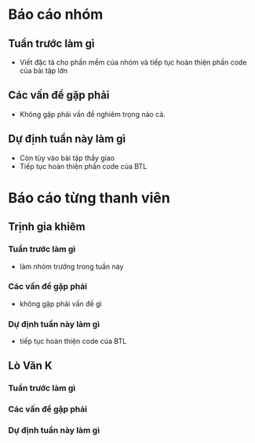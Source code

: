 # Báo cáo nhóm

## Tuần trước làm gì
- Viết đặc tả cho phần mềm của nhóm và tiếp tục hoàn thiện phần code của bài tập lớn
## Các vấn đề gặp phải
- Không gặp phải vấn đề nghiêm trọng nào cả.

## Dự định tuần này làm gì
- Còn tùy vào bài tập thầy giao
- Tiếp tục hoàn thiện phần code của BTL
# Báo cáo từng thanh viên

## Trịnh gia khiêm

### Tuần trước làm gì
- làm nhóm trưởng trong tuần này 
### Các vấn đề gặp phải
- không gặp phải vấn đề gì

### Dự định tuần này làm gì
- tiếp tục hoàn thiện code của BTL

## Lò Văn K
### Tuần trước làm gì

### Các vấn đề gặp phải

### Dự định tuần này làm gì